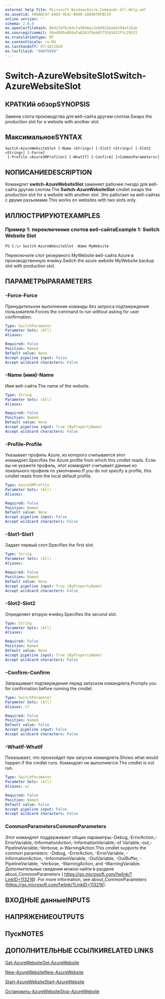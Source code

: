 ```yaml
---
external help file: Microsoft.WindowsAzure.Commands.dll-Help.xml
ms.assetid: 496ABC97-A493-4E42-B998-28A907DFBC19
online version: ''
schema: 2.0.0
ms.openlocfilehash: 0641fd7bc8dcfa5048ac3e9d922bade199af2bab
ms.sourcegitcommit: 56ed085a868afa8263f8eb0f755b5822f5c29532
ms.translationtype: MT
ms.contentlocale: ru-RU
ms.lasthandoff: 07/18/2020
ms.locfileid: "94075939"
---
```

# <span data-ttu-id="8b32c-101">Switch-AzureWebsiteSlot</span><span class="sxs-lookup"><span data-stu-id="8b32c-101">Switch-AzureWebsiteSlot</span></span>

## <span data-ttu-id="8b32c-102">КРАТКИй обзор</span><span class="sxs-lookup"><span data-stu-id="8b32c-102">SYNOPSIS</span></span>
<span data-ttu-id="8b32c-103">Замена слота производства для веб-сайта другим слотом.</span><span class="sxs-lookup"><span data-stu-id="8b32c-103">Swaps the production slot for a website with another slot.</span></span>

## <span data-ttu-id="8b32c-104">Максимальное</span><span class="sxs-lookup"><span data-stu-id="8b32c-104">SYNTAX</span></span>

```
Switch-AzureWebsiteSlot [-Name <String>] [-Slot1 <String>] [-Slot2 <String>] [-Force]
 [-Profile <AzureSMProfile>] [-WhatIf] [-Confirm] [<CommonParameters>]
```

## <span data-ttu-id="8b32c-105">NОПИСАНИЕ</span><span class="sxs-lookup"><span data-stu-id="8b32c-105">DESCRIPTION</span></span>
<span data-ttu-id="8b32c-106">Командлет **switch-AzureWebsiteSlot** заменяет рабочее гнездо для веб-сайта другим слотом.</span><span class="sxs-lookup"><span data-stu-id="8b32c-106">The **Switch-AzureWebsiteSlot** cmdlet swaps the production slot for a website with another slot.</span></span>
<span data-ttu-id="8b32c-107">Это работает на веб-сайтах с двумя разъемами.</span><span class="sxs-lookup"><span data-stu-id="8b32c-107">This works on websites with two slots only.</span></span>

## <span data-ttu-id="8b32c-108">ИЛЛЮСТРИРУЮТ</span><span class="sxs-lookup"><span data-stu-id="8b32c-108">EXAMPLES</span></span>

### <span data-ttu-id="8b32c-109">Пример 1: переключение слотов веб-сайта</span><span class="sxs-lookup"><span data-stu-id="8b32c-109">Example 1: Switch Website Slot</span></span>
```
PS C:\> Switch-AzureWebsiteSlot -Name MyWebsite
```

<span data-ttu-id="8b32c-110">Переключите слот резервного MyWebsite веб-сайта Azure в производственную ячейку.</span><span class="sxs-lookup"><span data-stu-id="8b32c-110">Switch the azure website MyWebsite backup slot with production slot.</span></span>

## <span data-ttu-id="8b32c-111">ПАРАМЕТРЫ</span><span class="sxs-lookup"><span data-stu-id="8b32c-111">PARAMETERS</span></span>

### <span data-ttu-id="8b32c-112">-Force</span><span class="sxs-lookup"><span data-stu-id="8b32c-112">-Force</span></span>
<span data-ttu-id="8b32c-113">Принудительное выполнение команды без запроса подтверждения пользователя.</span><span class="sxs-lookup"><span data-stu-id="8b32c-113">Forces the command to run without asking for user confirmation.</span></span>

```yaml
Type: SwitchParameter
Parameter Sets: (All)
Aliases: 

Required: False
Position: Named
Default value: None
Accept pipeline input: False
Accept wildcard characters: False
```

### <span data-ttu-id="8b32c-114">-Name (имя)</span><span class="sxs-lookup"><span data-stu-id="8b32c-114">-Name</span></span>
<span data-ttu-id="8b32c-115">Имя веб-сайта.</span><span class="sxs-lookup"><span data-stu-id="8b32c-115">The name of the website.</span></span>

```yaml
Type: String
Parameter Sets: (All)
Aliases: 

Required: False
Position: Named
Default value: None
Accept pipeline input: True (ByPropertyName)
Accept wildcard characters: False
```

### <span data-ttu-id="8b32c-116">-Profile</span><span class="sxs-lookup"><span data-stu-id="8b32c-116">-Profile</span></span>
<span data-ttu-id="8b32c-117">Указывает профиль Azure, из которого считывается этот командлет.</span><span class="sxs-lookup"><span data-stu-id="8b32c-117">Specifies the Azure profile from which this cmdlet reads.</span></span>
<span data-ttu-id="8b32c-118">Если вы не укажете профиль, этот командлет считывает данные из локального профиля по умолчанию.</span><span class="sxs-lookup"><span data-stu-id="8b32c-118">If you do not specify a profile, this cmdlet reads from the local default profile.</span></span>

```yaml
Type: AzureSMProfile
Parameter Sets: (All)
Aliases: 

Required: False
Position: Named
Default value: None
Accept pipeline input: False
Accept wildcard characters: False
```

### <span data-ttu-id="8b32c-119">-Slot1</span><span class="sxs-lookup"><span data-stu-id="8b32c-119">-Slot1</span></span>
<span data-ttu-id="8b32c-120">Задает первый слот.</span><span class="sxs-lookup"><span data-stu-id="8b32c-120">Specifies the first slot.</span></span>

```yaml
Type: String
Parameter Sets: (All)
Aliases: 

Required: False
Position: Named
Default value: None
Accept pipeline input: True (ByPropertyName)
Accept wildcard characters: False
```

### <span data-ttu-id="8b32c-121">-Slot2</span><span class="sxs-lookup"><span data-stu-id="8b32c-121">-Slot2</span></span>
<span data-ttu-id="8b32c-122">Определяет вторую ячейку.</span><span class="sxs-lookup"><span data-stu-id="8b32c-122">Specifies the second slot.</span></span>

```yaml
Type: String
Parameter Sets: (All)
Aliases: 

Required: False
Position: Named
Default value: None
Accept pipeline input: True (ByPropertyName)
Accept wildcard characters: False
```

### <span data-ttu-id="8b32c-123">-Confirm</span><span class="sxs-lookup"><span data-stu-id="8b32c-123">-Confirm</span></span>
<span data-ttu-id="8b32c-124">Запрашивает подтверждение перед запуском командлета.</span><span class="sxs-lookup"><span data-stu-id="8b32c-124">Prompts you for confirmation before running the cmdlet.</span></span>

```yaml
Type: SwitchParameter
Parameter Sets: (All)
Aliases: cf

Required: False
Position: Named
Default value: False
Accept pipeline input: False
Accept wildcard characters: False
```

### <span data-ttu-id="8b32c-125">-WhatIf</span><span class="sxs-lookup"><span data-stu-id="8b32c-125">-WhatIf</span></span>
<span data-ttu-id="8b32c-126">Показывает, что произойдет при запуске командлета.</span><span class="sxs-lookup"><span data-stu-id="8b32c-126">Shows what would happen if the cmdlet runs.</span></span>
<span data-ttu-id="8b32c-127">Командлет не выполняется.</span><span class="sxs-lookup"><span data-stu-id="8b32c-127">The cmdlet is not run.</span></span>

```yaml
Type: SwitchParameter
Parameter Sets: (All)
Aliases: wi

Required: False
Position: Named
Default value: False
Accept pipeline input: False
Accept wildcard characters: False
```

### <span data-ttu-id="8b32c-128">CommonParameters</span><span class="sxs-lookup"><span data-stu-id="8b32c-128">CommonParameters</span></span>
<span data-ttu-id="8b32c-129">Этот командлет поддерживает общие параметры:-Debug,-ErrorAction,-ErrorVariable,-InformationAction,-InformationVariable,-of Variable,-out,-PipelineVariable,-Verbose, и-WarningAction.</span><span class="sxs-lookup"><span data-stu-id="8b32c-129">This cmdlet supports the common parameters: -Debug, -ErrorAction, -ErrorVariable, -InformationAction, -InformationVariable, -OutVariable, -OutBuffer, -PipelineVariable, -Verbose, -WarningAction, and -WarningVariable.</span></span> <span data-ttu-id="8b32c-130">Дополнительные сведения можно найти в разделе about_CommonParameters ( https://go.microsoft.com/fwlink/?LinkID=113216) .</span><span class="sxs-lookup"><span data-stu-id="8b32c-130">For more information, see about_CommonParameters (https://go.microsoft.com/fwlink/?LinkID=113216).</span></span>

## <span data-ttu-id="8b32c-131">ВХОДНЫЕ данные</span><span class="sxs-lookup"><span data-stu-id="8b32c-131">INPUTS</span></span>

## <span data-ttu-id="8b32c-132">НАПРЯЖЕНИЕ</span><span class="sxs-lookup"><span data-stu-id="8b32c-132">OUTPUTS</span></span>

## <span data-ttu-id="8b32c-133">Пуск</span><span class="sxs-lookup"><span data-stu-id="8b32c-133">NOTES</span></span>

## <span data-ttu-id="8b32c-134">ДОПОЛНИТЕЛЬНЫЕ ССЫЛКИ</span><span class="sxs-lookup"><span data-stu-id="8b32c-134">RELATED LINKS</span></span>

[<span data-ttu-id="8b32c-135">Get-AzureWebsite</span><span class="sxs-lookup"><span data-stu-id="8b32c-135">Get-AzureWebsite</span></span>](./Get-AzureWebsite.md)

[<span data-ttu-id="8b32c-136">New-AzureWebsite</span><span class="sxs-lookup"><span data-stu-id="8b32c-136">New-AzureWebsite</span></span>](./New-AzureWebsite.md)

[<span data-ttu-id="8b32c-137">Start-AzureWebsite</span><span class="sxs-lookup"><span data-stu-id="8b32c-137">Start-AzureWebsite</span></span>](./Start-AzureWebsite.md)

[<span data-ttu-id="8b32c-138">Остановить-AzureWebsite</span><span class="sxs-lookup"><span data-stu-id="8b32c-138">Stop-AzureWebsite</span></span>](./Stop-AzureWebsite.md)


